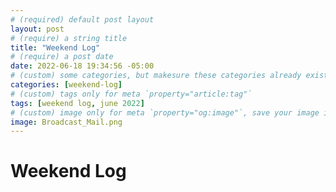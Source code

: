 ```yaml
---
# (required) default post layout
layout: post
# (require) a string title
title: "Weekend Log"
# (require) a post date
date: 2022-06-18 19:34:56 -05:00
# (custom) some categories, but makesure these categories already exists inside path of `category/`
categories: [weekend-log]
# (custom) tags only for meta `property="article:tag"`
tags: [weekend log, june 2022]
# (custom) image only for meta `property="og:image"`, save your image inside path of `static/img/_posts`
image: Broadcast_Mail.png
---
```


# Weekend Log




